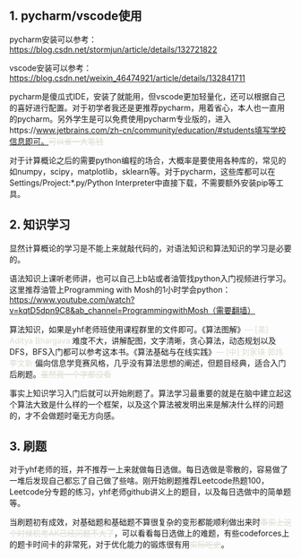 ## 1. **pycharm/vscode使用**

pycharm安装可以参考：https://blog.csdn.net/stormjun/article/details/132721822

vscode安装可以参考：https://blog.csdn.net/weixin_46474921/article/details/132841711

pycharm是傻瓜式IDE，安装了就能用，但vscode更加轻量化，还可以根据自己的喜好进行配置。对于初学者我还是更推荐pycharm，用着省心，本人也一直用的pycharm。另外学生是可以免费使用pycharm专业版的，进入https://www.jetbrains.com/zh-cn/community/education/#students填写学校信息即可。<font color= #DCDCD>~~可以省一大笔钱~~</font>

对于计算概论之后的需要python编程的场合，大概率是要使用各种库的，常见的如numpy，scipy，matplotlib，sklearn等。对于pycharm，这些库都可以在Settings/Project:*.py/Python Interpreter中直接下载，不需要额外安装pip等工具。

## 2. 知识学习

显然计算概论的学习是不能上来就敲代码的，对语法知识和算法知识的学习是必要的。

语法知识上课听老师讲，也可以自己上b站或者油管找python入门视频进行学习。这里推荐油管上Programming with Mosh的1小时学会python：https://www.youtube.com/watch?v=kqtD5dpn9C8&ab_channel=ProgrammingwithMosh（需要翻墙）

算法知识，如果是yhf老师班使用课程群里的文件即可。《算法图解》<font color= #DCDCD>— [美] Aditya Bhargava</font> 难度不大，讲解配图，文字清晰，贪心算法，动态规划以及DFS，BFS入门都可以参考这本书。《算法基础与在线实践》<font color= #DCDCD>— [中] 刘家瑛 郭炜 李文新</font> 偏向信息学竞赛风格，几乎没有算法思想的阐述，但题目经典，适合入门后刷题。<font color= #DCDCD>~~虽然我一个字都没看~~</font>

事实上知识学习入门后就可以开始刷题了。算法学习最重要的就是在脑中建立起这个算法大致是什么样的一个框架，以及这个算法被发明出来是解决什么样的问题的，才不会做题时毫无方向感。

## 3. 刷题

对于yhf老师的班，并不推荐一上来就做每日选做。每日选做是零散的，容易做了一堆后发现自己都忘了自己做了些啥。刚开始刷题推荐Leetcode热题100，Leetcode分专题的练习，yhf老师github讲义上的题目，以及每日选做中的简单题等。

当刷题初有成效，对基础题和基础题不算很复杂的变形都能顺利做出来时<font color= #DCDCD>~~事实上这个时候机考AK已经问题不大了~~</font>，可以看看每日选做上的难题，有些codeforces上的题卡时间卡的非常死，对于优化能力的锻炼很有用<font color= #DCDCD>~~实际吃史~~</font>。

